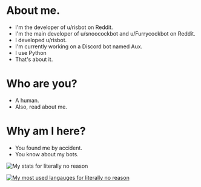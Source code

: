 # About me.

- I'm the developer of u/risbot on Reddit.
- I'm the main developer of u/snoocockbot and u/Furrycockbot on Reddit.
- I developed u/risbot.
- I'm currently working on a Discord bot named Aux.
- I use Python
- That's about it.

# Who are you?

- A human.
- Also, read about me.

# Why am I here?

- You found me by accident.
- You know about my bots.

![My stats for literally no reason](https://github-readme-stats.vercel.app/api?username=Deltara3&theme=vue-dark&show_icons=true)

[![My most used langauges for literally no reason](https://github-readme-stats.vercel.app/api/top-langs/?username=Deltara3&theme=vue-dark&layout=compact)](https://github.com/anuraghazra/github-readme-stats)
